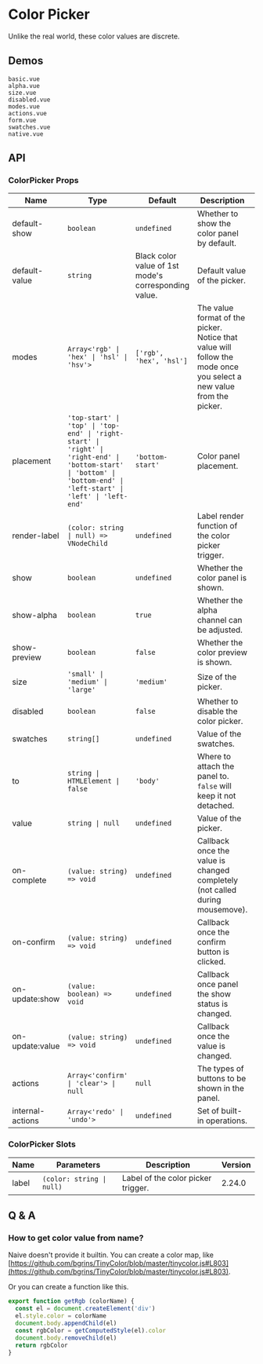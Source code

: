# Color Picker

Unlike the real world, these color values are discrete.

## Demos

```demo
basic.vue
alpha.vue
size.vue
disabled.vue
modes.vue
actions.vue
form.vue
swatches.vue
native.vue
```

## API

### ColorPicker Props

| Name | Type | Default | Description | Version |
| --- | --- | --- | --- | --- |
| default-show | `boolean` | `undefined` | Whether to show the color panel by default. |  |
| default-value | `string` | Black color value of 1st mode's corresponding value. | Default value of the picker. |  |
| modes | `Array<'rgb' \| 'hex' \| 'hsl' \| 'hsv'>` | `['rgb', 'hex', 'hsl']` | The value format of the picker. Notice that value will follow the mode once you select a new value from the picker. |  |
| placement | `'top-start' \| 'top' \| 'top-end' \| 'right-start' \| 'right' \| 'right-end' \| 'bottom-start' \| 'bottom' \| 'bottom-end' \| 'left-start' \| 'left' \| 'left-end'` | `'bottom-start'` | Color panel placement. | 2.25.0 |
| render-label | `(color: string \| null) => VNodeChild` | `undefined` | Label render function of the color picker trigger. | 2.24.0 |
| show | `boolean` | `undefined` | Whether the color panel is shown. |  |
| show-alpha | `boolean` | `true` | Whether the alpha channel can be adjusted. |  |
| show-preview | `boolean` | `false` | Whether the color preview is shown. |  |
| size | `'small' \| 'medium' \| 'large'` | `'medium'` | Size of the picker. |  |
| disabled | `boolean` | `false` | Whether to disable the color picker. | 2.24.5 |
| swatches | `string[]` | `undefined` | Value of the swatches. |  |
| to | `string \| HTMLElement \| false` | `'body'` | Where to attach the panel to. `false` will keep it not detached. |  |
| value | `string \| null` | `undefined` | Value of the picker. |  |
| on-complete | `(value: string) => void` | `undefined` | Callback once the value is changed completely (not called during mousemove). |  |
| on-confirm | `(value: string) => void` | `undefined` | Callback once the confirm button is clicked. | 2.29.0 |
| on-update:show | `(value: boolean) => void` | `undefined` | Callback once panel the show status is changed. |  |
| on-update:value | `(value: string) => void` | `undefined` | Callback once the value is changed. |  |
| actions | `Array<'confirm' \| 'clear'> \| null` | `null` | The types of buttons to be shown in the panel. |  |
| internal-actions | `Array<'redo' \| 'undo'>` | `undefined` | Set of built-in operations. |  |

### ColorPicker Slots

| Name | Parameters | Description | Version |
| --- | --- | --- | --- |
| label | `(color: string \| null)` | Label of the color picker trigger. | 2.24.0 |

## Q & A

### How to get color value from name?

Naive doesn't provide it builtin. You can create a color map, like [https://github.com/bgrins/TinyColor/blob/master/tinycolor.js#L803](https://github.com/bgrins/TinyColor/blob/master/tinycolor.js#L803).

Or you can create a function like this.

```js
export function getRgb (colorName) {
  const el = document.createElement('div')
  el.style.color = colorName
  document.body.appendChild(el)
  const rgbColor = getComputedStyle(el).color
  document.body.removeChild(el)
  return rgbColor
}
```

